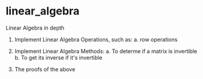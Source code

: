 # linear_algebra
Linear Algebra in depth

1. Implement Linear Algebra Operations, such as:
  a. row operations

2. Implement Linear Algebra Methods:
  a. To determe if a matrix is invertible
  b. To get its inverse if it's invertible

3. The proofs of the above
